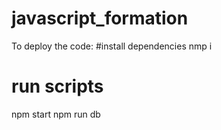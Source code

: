 # javascript_formation

To deploy the code: 
#install dependencies
nmp i 

# run scripts
npm start
npm run db